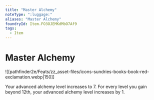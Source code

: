 ```yaml
---
title: "Master Alchemy"
noteType: ":luggage:"
aliases: "Master Alchemy"
foundryId: Item.FO3OJEMKdMbO7Af9
tags:
  - Item
---
```


# Master Alchemy
![[pathfinder2e/Feats/zz_asset-files/icons-sundries-books-book-red-exclamation.webp|150]]

Your advanced alchemy level increases to 7. For every level you gain beyond 12th, your advanced alchemy level increases by 1.
